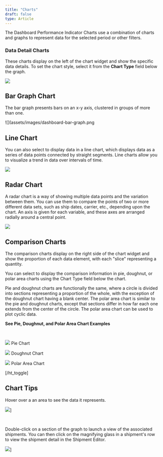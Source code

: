 ```yaml
---
title: "Charts"
draft: false
type: Article
---
```


The Dashboard Performance Indicator Charts use a combination of charts and graphs to represent data for the selected period or other filters.
### Data Detail Charts


These charts display on the left of the chart widget and show the specific data details. To set the chart style, select it from the **Chart Type** field below the graph.

![](assets/images/dashboard-select-chart-type.png)
## Bar Graph Chart


The bar graph presents bars on an x-y axis, clustered in groups of more than one.

![](assets/images/dashboard-bar-graph.png
## Line Chart


You can also select to display data in a line chart, which displays data as a series of data points connected by straight segments. Line charts allow you to visualize a trend in data over intervals of time.

![](assets/images/dashboard-line-chart.png)
## Radar Chart


A radar chart is a way of showing multiple data points and the variation between them. You can use them to compare the points of two or more different data sets, such as ship dates, carrier, etc., depending upon the chart. An axis is given for each variable, and these axes are arranged radially around a central point.

![](assets/images/dashboard-radar-graph.png)
## Comparison Charts


The comparison charts display on the right side of the chart widget and show the proportion of each data element, with each "slice" representing a quantity.

You can select to display the comparison information in pie, doughnut, or polar area charts using the Chart Type field below the chart.

Pie and doughnut charts are functionally the same, where a circle is divided into sections representing a proportion of the whole, with the exception of the doughnut chart having a blank center. The polar area chart is similar to the pie and doughnut charts, except that sections differ in how far each one extends from the center of the circle. The polar area chart can be used to plot cyclic data.

**See Pie, Doughnut, and Polar Area Chart Examples**

 

![](assets/images/dashboard-pie.png)
Pie Chart

![](assets/images/dashboard-doughnut.png)
Doughnut Chart

![](assets/images/dashboard-polar.png)
Polar Area Chart

[/ht\_toggle]
## Chart Tips


Hover over a an area to see the data it represents.

![](assets/images/dashboard-bar-graph-hover.png)]

 

Double-click on a section of the graph to launch a view of the associated shipments. You can then click on the magnifying glass in a shipment's row to view the shipment detail in the Shipment Editor.

![](assets/images/dashboard-from-graph-to-shipment.png)]

